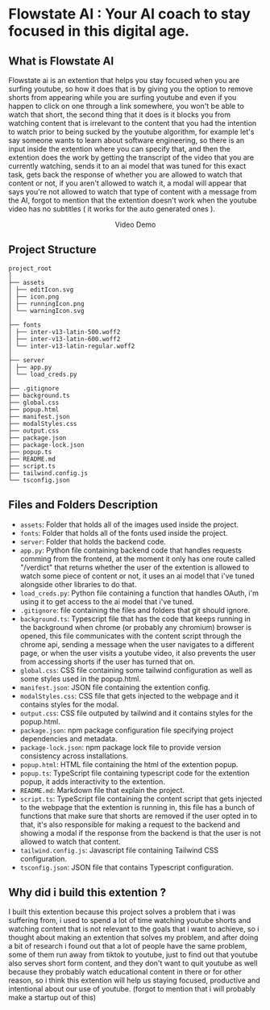 # Flowstate AI : Your AI coach to stay focused in this digital age.

## What is Flowstate AI

Flowstate ai is an extention that helps you stay focused when you are surfing youtube, so how it does that
is by giving you the option to remove shorts from appearing while you are surfing youtube and even if you happen
to click on one through a link somewhere, you won't be able to watch that short, the second thing that it does
is it blocks you from watching content that is irrelevant to the content that you had the intention to watch prior to being sucked by the youtube algorithm, for example let's say someone wants to learn about software engineering, so there is an input inside the extention where you can specify that, and then the extention does the work by getting the transcript of the video that you are currently watching, sends it to an ai model that was tuned for this exact task, gets back the response of whether you are allowed to watch that content or not, if you aren't allowed to watch it, a modal will appear that says you're not allowed to watch that type of content with a message from the AI, forgot to mention that the extention doesn't work when the youtube video has no subtitles ( it works for the auto generated ones ).

<div style="display: flex; justify-content:center">
   <a>Video Demo</a>
</div>

## Project Structure

```
project_root
│
├── assets
│ ├── editIcon.svg
│ ├── icon.png
│ ├── runningIcon.png
│ └── warningIcon.svg
│
├── fonts
│ ├── inter-v13-latin-500.woff2
│ ├── inter-v13-latin-600.woff2
│ └── inter-v13-latin-regular.woff2
│
├── server
│ ├── app.py
│ └── load_creds.py
│
├── .gitignore
├── background.ts
├── global.css
├── popup.html
├── manifest.json
├── modalStyles.css
├── output.css
├── package.json
├── package-lock.json
├── popup.ts
├── README.md
├── script.ts
├── tailwind.config.js
└── tsconfig.json
```

## Files and Folders Description

- `assets`: Folder that holds all of the images used inside the project.
- `fonts`: Folder that holds all of the fonts used inside the project.
- `server`: Folder that holds the backend code.
- `app.py`: Python file containing backend code that handles requests comming from the frontend, at the moment it only has one route called "/verdict" that returns whether the user of the extention is allowed to watch some piece of content or not, it uses an ai model that i've tuned alongside other libraries to do that.
- `load_creds.py`: Python file containing a function that handles OAuth, i'm using it to get access to the ai model that i've tuned.
- `.gitignore`: file containing the files and folders that git should ignore.
- `background.ts`: Typescript file that has the code that keeps running in the background when chrome (or probably any chromium) browser is opened, this file communicates with the content script through the chrome api, sending a message when the user navigates to a different page, or when the user visits a youtube video, it also prevents the user from accessing shorts if the user has turned that on.
- `global.css`: CSS file containing some tailwind configuration as well as some styles used in the popup.html.
- `manifest.json`: JSON file containing the extention config.
- `modalStyles.css`: CSS file that gets injected to the webpage and it contains styles for the modal.
- `output.css`: CSS file outputed by tailwind and it contains styles for the popup.html.
- `package.json`: npm package configuration file specifying project dependencies and metadata.
- `package-lock.json`: npm package lock file to provide version consistency across installations.
- `popup.html`: HTML file containing the html of the extention popup.
- `popup.ts`: TypeScript file containing typescript code for the extention popup, it adds interactivity to the extention.
- `README.md`: Markdown file that explain the project.
- `script.ts`: TypeScript file containing the content script that gets injected to the webpage that the extention is running in, this file has a bunch of functions that make sure that shorts are removed if the user opted in to that, it's also responsible for making a request to the backend and showing a modal if the response from the backend is that the user is not allowed to watch that content.
- `tailwind.config.js`: Javascript file containing Tailwind CSS configuration.
- `tsconfig.json`: JSON file that contains Typescript configuration.

## Why did i build this extention ?

I built this extention because this project solves a problem that i was suffering from, i used to spend a lot of time watching youtube shorts and watching content that is not relevant to the goals that i want to achieve, so i thought about making an extention that solves my problem, and after doing a bit of research i found out that a lot of people have the same problem, some of them run away from tiktok to youtube, just to find out that youtube also serves short form content, and they don't want to quit youtube as well because they probably watch educational content in there or for other reason, so i think this extention will help us staying focused, productive and intentional about our use of youtube. (forgot to mention that i will probably make a startup out of this)
